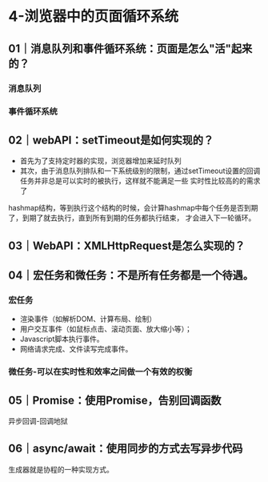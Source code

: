 # 4-浏览器中的页面循环系统
## 01｜消息队列和事件循环系统：页面是怎么"活"起来的？
### 消息队列
### 事件循环系统
## 02｜webAPI：setTimeout是如何实现的？
- 首先为了支持定时器的实现，浏览器增加来延时队列
- 其次，由于消息队列排队和一下系统级别的限制，通过setTimeout设置的回调任务并非总是可以实时的被执行，这样就不能满足一些
  实时性比较高的的需求了

hashmap结构，等到执行这个结构的时候，会计算hashmap中每个任务是否到期了，到期了就去执行，直到所有到期的任务都执行结束，
才会进入下一轮循环。

## 03｜WebAPI：XMLHttpRequest是怎么实现的？

## 04｜宏任务和微任务：不是所有任务都是一个待遇。

### 宏任务
- 渲染事件（如解析DOM、计算布局、绘制）
- 用户交互事件（如鼠标点击、滚动页面、放大缩小等）；
- Javascript脚本执行事件。
- 网络请求完成、文件读写完成事件。
### 微任务-可以在实时性和效率之间做一个有效的权衡

## 05｜Promise：使用Promise，告别回调函数
异步回调-回调地狱

## 06｜async/await：使用同步的方式去写异步代码

生成器就是协程的一种实现方式。